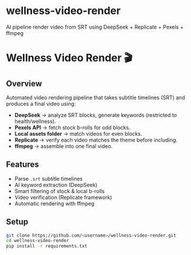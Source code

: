 # wellness-video-render
AI pipeline render video from SRT using DeepSeek + Replicate + Pexels + ffmpeg
# Wellness Video Render 🎬

## Overview
Automated video rendering pipeline that takes subtitle timelines (SRT) and produces a final video using:
- **DeepSeek** → analyze SRT blocks, generate keywords (restricted to health/wellness).
- **Pexels API** → fetch stock b-rolls for odd blocks.
- **Local assets folder** → match videos for even blocks.
- **Replicate** → verify each video matches the theme before including.
- **ffmpeg** → assemble into one final video.

## Features
- Parse `.srt` subtitle timelines
- AI keyword extraction (DeepSeek)
- Smart filtering of stock & local b-rolls
- Video verification (Replicate framework)
- Automatic rendering with ffmpeg

## Setup
```bash
git clone https://github.com/<username>/wellness-video-render.git
cd wellness-video-render
pip install -r requirements.txt
